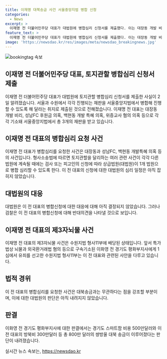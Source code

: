 ```yaml
---
title: 이재명 대북송금 사건 서울중앙지법 병합 신청
categories:
  - News
excerpt: >
  이재명 전 더불어민주당 대표가 대법원에 병합심리 신청서를 제출했다. 이는 대장동 개발 비리, 성남FC 후원금 의혹, 백현동 개발 특혜 의혹 등으로 기소된 3개의 재판을 서울중앙지법에서 병합해 진행함을 요청하는 것이다. 대북송금과 관련된 사건과 무관한 재판이지만, 검찰은 신청에 반대 의견을 제시할 것으로 보인다. 이 전 대표의 제3자뇌물 사건은 수원지법 형사11부에 배당된 상태로, 관련된 이화영 전 경기도 평화부지사에게 유죄 선고된 사례도 있다.
feature_text: >
  이재명 전 더불어민주당 대표가 대법원에 병합심리 신청서를 제출했다. 이는 대장동 개발 비리, 성남FC 후원금 의혹, 백현동 개발 특혜 의혹 등으로 기소된 3개의 재판을 서울중앙지법에서 병합해 진행함을 요청하는 것이다. 대북송금과 관련된 사건과 무관한 재판이지만, 검찰은 신청에 반대 의견을 제시할 것으로 보인다. 이 전 대표의 제3자뇌물 사건은 수원지법 형사11부에 배당된 상태로, 관련된 이화영 전 경기도 평화부지사에게 유죄 선고된 사례도 있다.
image: 'https://newsdao.kr/res/images/meta/newsdao_breakingnews.jpg'
---
```


<p><img src="https://newsdao.kr/res/images/meta/newsdao_breakingnews.jpg" alt="bookingtag 속보" /></p>

<h2 data-ke-size="size26">이재명 전 더불어민주당 대표, 토지관할 병합심리 신청서 제출</h2>

<p data-ke-size="size16">이재명 전 더불어민주당 대표가 대법원에 토지관할 병합심리 신청서를 제출한 사실이 2일 알려졌습니다. 서울과 수원에서 각각 진행되는 재판을 서울중앙지법에서 병합해 진행할 수 있도록 해 달라는 취지로 제출된 것으로 전해졌습니다. 이재명 전 대표는 대장동 개발 비리, 성남FC 후원금 의혹, 백현동 개발 특혜 의혹, 위증교사 혐의 의혹 등으로 각각 기소돼 서울중앙지법에서 총 3개의 재판을 받고 있습니다.</p>

<h2 data-ke-size="size26">이재명 전 대표의 병합심리 요청 사건</h2>

<p data-ke-size="size16">이재명 전 대표가 병합심리를 요청한 사건은 대장동과 성남FC, 백현동 개발특혜 의혹 등의 사건입니다. 형사소송법에 따르면 토지관할을 달리하는 여러 관련 사건이 각각 다른 법원에 계속될 때에는 검사 또는 피고인의 신청에 따라 상급법원(대법원)이 1개 법원으로 병합 심리할 수 있도록 한다. 이 전 대표의 신청에 대한 대법원의 심리 일정은 아직 잡히지 않았습니다.</p>

<h2 data-ke-size="size26">대법원의 대응</h2>

<p data-ke-size="size16">대법원은 이 전 대표의 병합신청에 대한 대응에 대해 아직 결정되지 않았습니다. 그러나 검찰은 이 전 대표의 병합신청에 대해 반대의견을 나타낼 것으로 보입니다.</p>

<h2 data-ke-size="size26">이재명 전 대표의 제3자뇌물 사건</h2>

<p data-ke-size="size16">이재명 전 대표의 제3자뇌물 사건은 수원지법 형사11부에 배당된 상태입니다. 앞서 특가법상 뇌물과 외국환거래법 혐의 등으로 구속기소된 이화영 전 경기도 평화부지사에게 1심에서 유죄를 선고한 수원지법 형사11부는 이 전 대표와 관련된 사안을 다루고 있습니다.</p>

<h2 data-ke-size="size26">법적 경위</h2>

<p data-ke-size="size16">이 전 대표의 병합심리를 요청한 사건은 대북송금과는 무관하다는 점을 강조할 부분이며, 이에 대한 대법원의 판단은 아직 내려지지 않았습니다.</p>

<h2 data-ke-size="size26">판결</h2>

<p data-ke-size="size16">이화영 전 경기도 평화부지사에 대한 판결에서는 경기도 스마트팜 비용 500만달러와 이 전 대표의 방북비 300만달러 등 총 800만 달러의 쌍방울 대북 송금이 이루어졌다는 판단이 내려졌습니다.</p>
실시간 뉴스 속보는, <a href="https://newsdao.kr" rel="dofollow">https://newsdao.kr</a>


